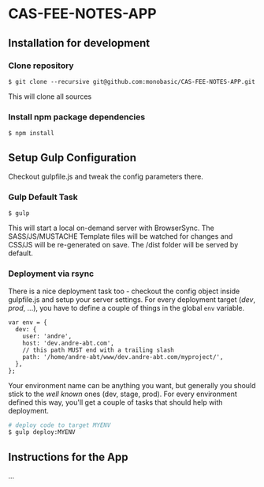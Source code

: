 # CAS-FEE-NOTES-APP

## Installation for development

### Clone repository
```
$ git clone --recursive git@github.com:monobasic/CAS-FEE-NOTES-APP.git
```
This will clone all sources


### Install npm package dependencies

```
$ npm install
```

## Setup Gulp Configuration
Checkout gulpfile.js and tweak the config parameters there.

### Gulp Default Task
```
$ gulp
```
This will start a local on-demand server with BrowserSync. The SASS/JS/MUSTACHE Template files will be watched for changes and CSS/JS will be re-generated on save. The /dist folder will be served by default.


### Deployment via rsync
There is a nice deployment task too - checkout the config object inside gulpfile.js and setup your server settings. For every deployment target (_dev_, _prod_, ...), you have to define a couple of things in the global `env` variable.

```
var env = {
  dev: {
    user: 'andre',
    host: 'dev.andre-abt.com',
    // this path MUST end with a trailing slash
    path: '/home/andre-abt/www/dev.andre-abt.com/myproject/',
  },
};
```

Your environment name can be anything you want, but generally you should stick to the _well known_ ones (dev, stage, prod). For every environment defined this way, you'll get a couple of tasks that should help with deployment.

```bash
# deploy code to target MYENV
$ gulp deploy:MYENV
```

## Instructions for the App
...
